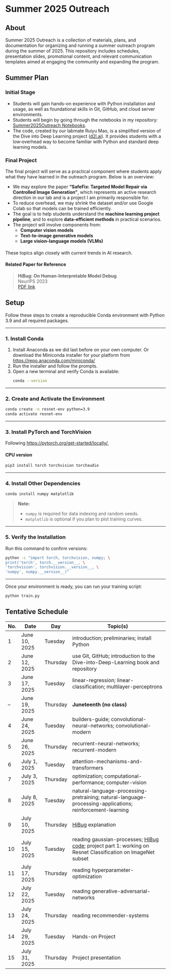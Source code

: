 # Summer 2025 Outreach

## About
Summer 2025 Outreach is a collection of materials, plans, and documentation for organizing and running a summer outreach program during the summer of 2025. This repository includes schedules, presentation slides, promotional content, and relevant communication templates aimed at engaging the community and expanding the program.

## Summer Plan

### Initial Stage
- Students will gain hands-on experience with Python installation and usage, as well as foundational skills in Git, GitHub, and cloud server environments.  
- Students will begin by going through the notebooks in my repository: [Summer2025Outreach Notebooks](https://github.com/oxu2/Summer2025Outreach).  
- The code, created by our labmate Ruiyu Mao, is a simplified version of the Dive into Deep Learning project ([d2l.ai](https://d2l.ai/)). It provides students with a low‐overhead way to become familiar with Python and standard deep learning models.

### Final Project

The final project will serve as a practical component where students apply what they have learned in the outreach program. Below is an overview:

- We may explore the paper **“SafeFix: Targeted Model Repair via Controlled Image Generation”**, which represents an active research direction in our lab and is a project I am primarily responsible for.
- To reduce overhead, we may shrink the dataset and/or use Google Colab so that models can be trained efficiently.
- The goal is to help students understand the **machine learning project pipeline**, and to explore **data-efficient methods** in practical scenarios.
- The project will involve components from:
  - **Computer vision models**
  - **Text-to-image generative models**
  - **Large vision-language models (VLMs)**

####

These topics align closely with current trends in AI research.

#### Related Paper for Reference

> **HiBug: On Human-Interpretable Model Debug**  
> NeurIPS 2023  
> [PDF link](https://proceedings.neurips.cc/paper_files/paper/2023/file/0f53ecc0d36a5d5d3d3e94d42c4b23ca-Paper-Conference.pdf)

## Setup

Follow these steps to create a reproducible Conda environment with Python 3.9 and all required packages.

---

### 1. Install Conda

1. Install Anaconda as we did last before on your own computer. Or download the Miniconda installer for your platform from  
   https://repo.anaconda.com/miniconda/  
2. Run the installer and follow the prompts.  
3. Open a new terminal and verify Conda is available:  
   ```bash
   conda --version
   ```

---

### 2. Create and Activate the Environment

```bash
conda create -n resnet-env python=3.9
conda activate resnet-env
```

---

### 3. Install PyTorch and TorchVision

Following https://pytorch.org/get-started/locally/,
#### CPU version

```bash
pip3 install torch torchvision torchaudio
```


---

### 4. Install Other Dependencies

```bash
conda install numpy matplotlib
```

> **Note:**  
> - `numpy` is required for data indexing and random seeds.  
> - `matplotlib` is optional if you plan to plot training curves.

---

### 5. Verify the Installation

Run this command to confirm versions:

```bash
python -c "import torch, torchvision, numpy; \
print('torch', torch.__version__, \
'torchvision', torchvision.__version__, \
'numpy', numpy.__version__)"
```

---

Once your environment is ready, you can run your training script:

```bash
python train.py
```

## Tentative Schedule

| No. | Date           | Day       | Topic(s)                                                                                                                                    |
|-----|----------------|-----------|-----------------------------------------------------------------------------------------------------------------------------------------------|
| 1   | June 10, 2025  | Tuesday   | introduction; preliminaries; install Python                                                                                                  |
| 2   | June 12, 2025  | Thursday  | use Git, GitHub; introduction to the Dive-into-Deep-Learning book and repository                                                             |
| 3   | June 17, 2025  | Tuesday   | linear-regression; linear-classification; multilayer-perceptrons                                                                             |
| –   | June 19, 2025  | Thursday  | **Juneteenth (no class)**                                                                                                                    |
| 4   | June 24, 2025  | Tuesday   | builders-guide; convolutional-neural-networks; convolutional-modern                                                                          |
| 5   | June 26, 2025  | Thursday  | recurrent-neural-networks; recurrent-modern                                                                                                   |
| 6   | July 1, 2025   | Tuesday   | attention-mechanisms-and-transformers                                                                                                        |
| 7   | July 3, 2025   | Thursday  | optimization; computational-performance; computer-vision                                                                                      |
| 8   | July 8, 2025   | Tuesday   | natural-language-processing-pretraining; natural-language-processing-applications; reinforcement-learning                                     |
| 9   | July 10, 2025  | Thursday  | [HiBug](https://proceedings.neurips.cc/paper_files/paper/2023/file/0f53ecc0d36a5d5d3d3e94d42c4b23ca-Paper-Conference.pdf)  explanation       |
| 10  | July 15, 2025  | Tuesday   | reading gaussian-processes; [HiBug code](https://github.com/cure-lab/HiBug); project part 1: working on Resnet Classification on ImageNet subset       |
| 11  | July 17, 2025  | Thursday  | reading hyperparameter-optimization                                        |
| 12  | July 22, 2025  | Tuesday   | reading generative-adversarial-networks                                                                                                      |
| 13  | July 24, 2025  | Thursday  | reading recommender-systems                                                                                                                  |
| 14  | July 29, 2025  | Tuesday   | Hands-on Project                                                                                                                             |
| 15  | July 31, 2025  | Thursday  | Project presentation                                                                                                                         |



